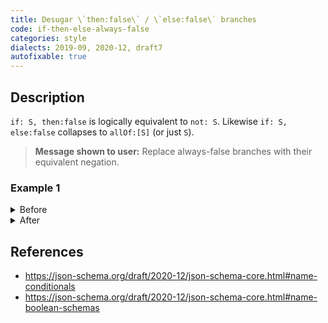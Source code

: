 ```yaml
---
title: Desugar \`then:false\` / \`else:false\` branches
code: if-then-else-always-false
categories: style
dialects: 2019-09, 2020-12, draft7
autofixable: true
---
```


## Description
`if: S, then:false` is logically equivalent to `not: S`. Likewise `if: S, else:false` collapses to `allOf:[S]` (or just `S`).

> **Message shown to user:**
> Replace always-false branches with their equivalent negation.

### Example 1
<details><summary>Before</summary>
```json
{
  "if": {
    "properties": {
      "flag": {
        "const": true
      }
    }
  },
  "then": false
}
```
</details>

<details><summary>After</summary>
```json
{
  "not": {
    "properties": {
      "flag": {
        "const": true
      }
    }
  }
}
```
</details>

## References
* <https://json-schema.org/draft/2020-12/json-schema-core.html#name-conditionals>
* <https://json-schema.org/draft/2020-12/json-schema-core.html#name-boolean-schemas>
